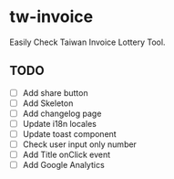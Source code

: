# tw-invoice

Easily Check Taiwan Invoice Lottery Tool.

## TODO

- [ ] Add share button
- [ ] Add Skeleton
- [ ] Add changelog page
- [ ] Update i18n locales
- [ ] Update toast component
- [ ] Check user input only number
- [ ] Add Title onClick event
- [ ] Add Google Analytics
